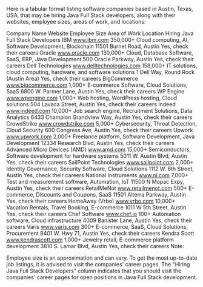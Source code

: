 Here is a tabular format listing software companies based in Austin, Texas, USA, that may be hiring Java Full Stack developers, along with their websites, employee sizes, areas of work, and locations:

Company Name	Website	Employee Size	Area of Work	Location	Hiring Java Full Stack Developers
IBM	www.ibm.com	350,000+	Cloud computing, AI, Software Development, Blockchain	11501 Burnet Road, Austin	Yes, check their careers
Oracle	www.oracle.com	130,000+	Cloud, Database Software, SaaS, ERP, Java Development	500 Oracle Parkway, Austin	Yes, check their careers
Dell Technologies	www.delltechnologies.com	158,000+	IT solutions, cloud computing, hardware, and software solutions	1 Dell Way, Round Rock (Austin Area)	Yes, check their careers
BigCommerce	www.bigcommerce.com	1,000+	E-commerce Software, Cloud Solutions, SaaS	6800 W. Parmer Lane, Austin	Yes, check their careers
WP Engine	www.wpengine.com	1,000+	Web hosting, WordPress hosting, Cloud solutions	504 Lavaca Street, Austin	Yes, check their careers
Indeed	www.indeed.com	10,000+	Job search engine, Recruitment Solutions, Data Analytics	6433 Champion Grandview Way, Austin	Yes, check their careers
CrowdStrike	www.crowdstrike.com	5,000+	Cybersecurity, Threat Detection, Cloud Security	600 Congress Ave, Austin	Yes, check their careers
Upwork	www.upwork.com	2,000+	Freelance platform, Software Development, Java Development	12334 Research Blvd, Austin	Yes, check their careers
Advanced Micro Devices (AMD)	www.amd.com	15,000+	Semiconductors, Software development for hardware systems	5011 W. Austin Blvd, Austin	Yes, check their careers
SailPoint Technologies	www.sailpoint.com	2,000+	Identity Governance, Security Software, Cloud Solutions	1112 W. 6th Street, Austin	Yes, check their careers
National Instruments	www.ni.com	7,000+	Test and measurement software, Automation, IoT	11500 N Mopac Expy, Austin	Yes, check their careers
RetailMeNot	www.retailmenot.com	500+	E-commerce, Discounts and Coupons, SaaS	11501 Alterra Parkway, Austin	Yes, check their careers
HomeAway (Vrbo)	www.vrbo.com	10,000+	Vacation Rentals, Travel Booking, E-commerce	1011 W 5th Street, Austin	Yes, check their careers
Chef Software	www.chef.io	100+	Automation software, Cloud infrastructure	4009 Banister Lane, Austin	Yes, check their careers
Varis	www.varis.com	300+	E-commerce, SaaS, Cloud Solutions, Procurement	8401 W. Hwy 71, Austin	Yes, check their careers
Kendra Scott	www.kendrascott.com	1,000+	Jewelry retail, E-commerce platform development	3810 S. Lamar Blvd, Austin	Yes, check their careers
Note:

Employee size is an approximation and can vary.
To get the most up-to-date job listings, it is advised to visit the companies' career pages.
The "Hiring Java Full Stack Developers" column indicates that you should visit the companies' career pages for open positions in Java Full Stack development.


